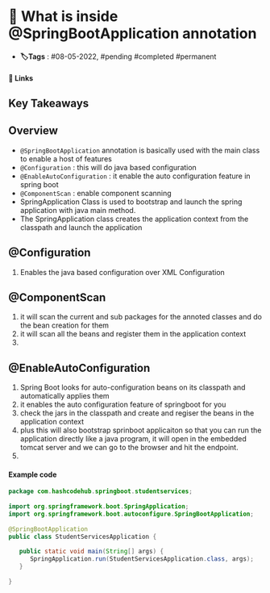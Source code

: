 # 📑 What is inside @SpringBootApplication annotation

- **🏷️Tags** : #08-05-2022,  #pending #completed #permanent

#### 🔗 Links


## Key Takeaways

## Overview
- `@SpringBootApplication` annotation is basically used with the main class to enable a host of features
- `@Configuration`  : this will do java based configuration
- `@EnableAutoConfiguration` : it enable the auto configuration feature in spring boot
- `@ComponentScan` : enable component scanning
- SpringApplication Class is used to bootstrap and launch the spring application with java main method.
- The SpringApplication class creates the application context from the classpath and launch the application



## @Configuration
1. Enables the java based configuration over XML Configuration

## @ComponentScan
1. it will scan the current and sub packages for the annoted classes and do the bean creation for them
2. it will scan all the beans and register them in the application context
3. 


## @EnableAutoConfiguration
1. Spring Boot looks for auto-configuration beans on its classpath and automatically applies them
2. it enables the auto configuration feature of springboot for you
3. check the jars in the classpath and create and regiser the beans in the application context
4. plus this will also bootstrap sprinboot applicaiton so that you can run the application directly like a java program, it will open in the embedded tomcat server and we can go to the browser and hit the endpoint.
5. 



#### Example code 
```java
package com.hashcodehub.springboot.studentservices;  
  
import org.springframework.boot.SpringApplication;  
import org.springframework.boot.autoconfigure.SpringBootApplication;  
  
@SpringBootApplication  
public class StudentServicesApplication {  
  
   public static void main(String[] args) {  
      SpringApplication.run(StudentServicesApplication.class, args);  
   }  
  
}
```
